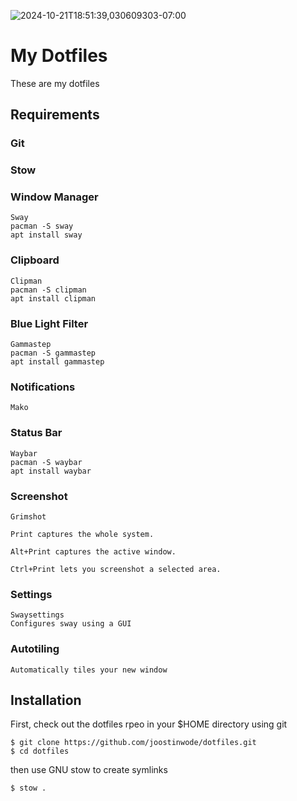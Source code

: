 ![2024-10-21T18:51:39,030609303-07:00](https://github.com/user-attachments/assets/d61983f0-e104-4338-8968-e70d1f2a4ae2)


# My Dotfiles

These are my dotfiles 

## Requirements 

### Git

### Stow

### Window Manager
```
Sway
pacman -S sway
apt install sway
```

### Clipboard
```
Clipman
pacman -S clipman
apt install clipman
```

### Blue Light Filter
```
Gammastep
pacman -S gammastep
apt install gammastep
```

### Notifications
```
Mako
```
### Status Bar
```
Waybar
pacman -S waybar
apt install waybar
```

### Screenshot
```
Grimshot

Print captures the whole system.

Alt+Print captures the active window.

Ctrl+Print lets you screenshot a selected area.
```

### Settings
```
Swaysettings
Configures sway using a GUI
```

### Autotiling
```
Automatically tiles your new window
```

## Installation

First, check out the dotfiles rpeo in your $HOME directory using git

```
$ git clone https://github.com/joostinwode/dotfiles.git
$ cd dotfiles
```

then use GNU stow to create symlinks

```
$ stow .
```



